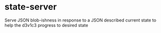 # state-server
Serve JSON blob-ishness in response to a JSON described current state to help the d3v1c3 progress to desired state
